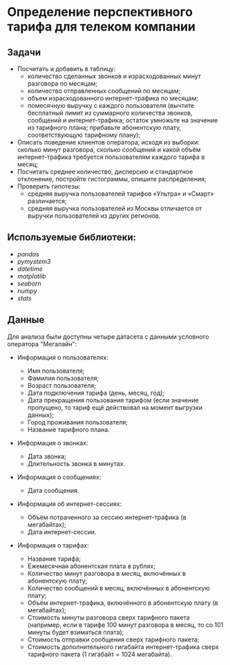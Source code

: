 # Определение перспективного тарифа для телеком компании

## Задачи

- Посчитать и добавить в таблицу:
  - количество сделанных звонков и израсходованных минут разговора по месяцам;
  - количество отправленных сообщений по месяцам;
  - объем израсходованного интернет-трафика по месяцам;
  - помесячную выручку с каждого пользователя (вычтите бесплатный лимит из суммарного количества звонков, сообщений и интернет-трафика; остаток умножьте на значение из тарифного плана; прибавьте абонентскую плату, соответствующую тарифному плану);
- Описать поведение клиентов оператора, исходя из выборки: сколько минут разговора, сколько сообщений и какой объём интернет-трафика требуется пользователям каждого тарифа в месяц; 
- Посчитать среднее количество, дисперсию и стандартное отклонение, постройте гистограммы, опишите распределения;
- Проверить гипотезы:
  - средняя выручка пользователей тарифов «Ультра» и «Смарт» различается;
  - средняя выручка пользователей из Москвы отличается от выручки пользователей из других регионов.

## Используемые библиотеки:
- *pandas*
- *pymystem3*
- *datetime*
- *matplotlib*
- *seaborn*
- *numpy*
- *stats*

## Данные

Для анализа были доступны четыре датасета с данными условного оператора "Мегалайн":
- Информация о пользователях:
  - Имя пользователя;
  - Фамилия пользователя;
  - Возраст пользователя;
  - Дата подключения тарифа (день, месяц, год);
  - Дата прекращения пользования тарифом (если значение пропущено, то тариф ещё действовал на момент выгрузки данных);
  - Город проживания пользователя;
  - Название тарифного плана.
  
- Информация о звонках:
  - Дата звонка;
  - Длительность звонка в минутах.
  
- Информация о сообщениях:
  - Дата сообщения.
  
- Информация об интернет-сессиях:
  - Объём потраченного за сессию интернет-трафика (в мегабайтах);
  - Дата интернет-сессии.
  
- Информация о тарифах:
  - Название тарифа;
  - Ежемесячная абонентская плата в рублях;
  - Количество минут разговора в месяц, включённых в абонентскую плату;
  - Количество сообщений в месяц, включённых в абонентскую плату;
  - Объём интернет-трафика, включённого в абонентскую плату (в мегабайтах);
  - Стоимость минуты разговора сверх тарифного пакета (например, если в тарифе 100 минут разговора в месяц, то со 101 минуты будет взиматься плата);
  - Стоимость отправки сообщения сверх тарифного пакета;
  - Стоимость дополнительного гигабайта интернет-трафика сверх тарифного пакета (1 гигабайт = 1024 мегабайта).
